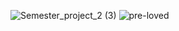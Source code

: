 ![Semester_project_2 (3)](https://user-images.githubusercontent.com/71352428/171910114-10479113-7d41-499a-b83f-a15e08532503.png)
![pre-loved](https://user-images.githubusercontent.com/71352428/171909716-b1ffa135-5862-410c-a788-c03602616f2c.JPG)
